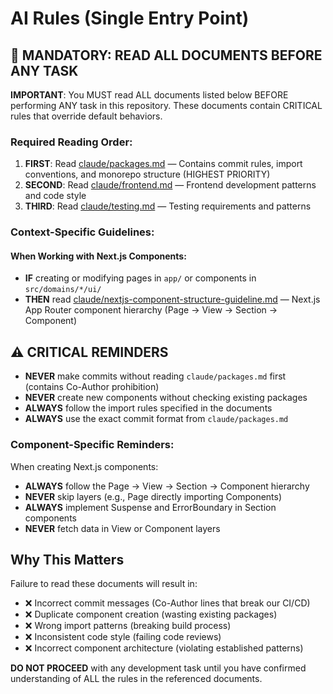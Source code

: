 # AI Rules (Single Entry Point)

## 🚨 MANDATORY: READ ALL DOCUMENTS BEFORE ANY TASK

**IMPORTANT**: You MUST read ALL documents listed below BEFORE performing ANY task in this repository. These documents contain CRITICAL rules that override default behaviors.

### Required Reading Order:

1. **FIRST**: Read [claude/packages.md](./claude/packages.md) — Contains commit rules, import conventions, and monorepo structure (HIGHEST PRIORITY)
2. **SECOND**: Read [claude/frontend.md](./claude/frontend.md) — Frontend development patterns and code style
3. **THIRD**: Read [claude/testing.md](./claude/testing.md) — Testing requirements and patterns

### Context-Specific Guidelines:

#### When Working with Next.js Components:

- **IF** creating or modifying pages in `app/` or components in `src/domains/*/ui/`
- **THEN** read [claude/nextjs-component-structure-guideline.md](./claude/nextjs-component-structure-guideline.md) — Next.js App Router component hierarchy (Page → View → Section → Component)

## ⚠️ CRITICAL REMINDERS

- **NEVER** make commits without reading `claude/packages.md` first (contains Co-Author prohibition)
- **NEVER** create new components without checking existing packages
- **ALWAYS** follow the import rules specified in the documents
- **ALWAYS** use the exact commit format from `claude/packages.md`

### Component-Specific Reminders:

When creating Next.js components:

- **ALWAYS** follow the Page → View → Section → Component hierarchy
- **NEVER** skip layers (e.g., Page directly importing Components)
- **ALWAYS** implement Suspense and ErrorBoundary in Section components
- **NEVER** fetch data in View or Component layers

## Why This Matters

Failure to read these documents will result in:

- ❌ Incorrect commit messages (Co-Author lines that break our CI/CD)
- ❌ Duplicate component creation (wasting existing packages)
- ❌ Wrong import patterns (breaking build process)
- ❌ Inconsistent code style (failing code reviews)
- ❌ Incorrect component architecture (violating established patterns)

**DO NOT PROCEED** with any development task until you have confirmed understanding of ALL the rules in the referenced documents.
